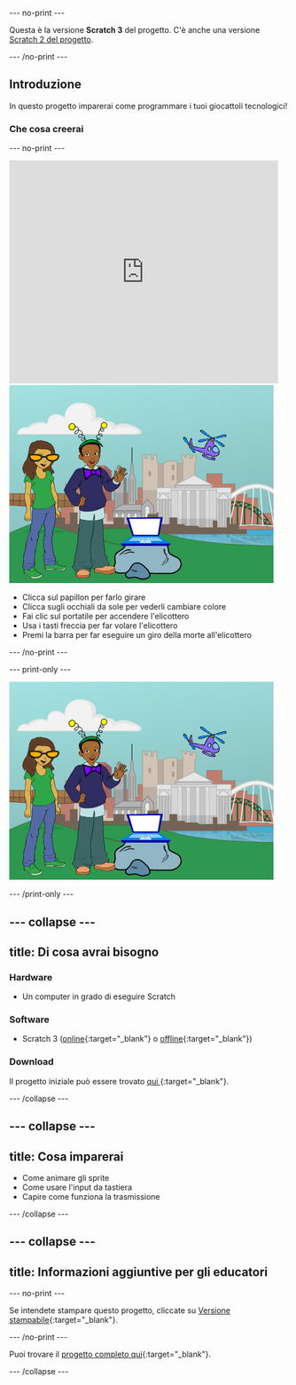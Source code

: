 --- no-print ---

Questa è la versione **Scratch 3** del progetto. C'è anche una versione [Scratch 2 del progetto](https://projects.raspberrypi.org/en/projects/tech-toys-scratch2).

--- /no-print ---

## Introduzione

In questo progetto imparerai come programmare i tuoi giocattoli tecnologici!

### Che cosa creerai

--- no-print ---

<div class="scratch-preview">
  <iframe allowtransparency="true" width="485" height="402" src="https://scratch.mit.edu/projects/embed/301514002/?autostart=false" frameborder="0" scrolling="no"></iframe>
  <img src="images/toys-final.png">
</div>

+ Clicca sul papillon per farlo girare
+ Clicca sugli occhiali da sole per vederli cambiare colore
+ Fai clic sul portatile per accendere l'elicottero
+ Usa i tasti freccia per far volare l'elicottero
+ Premi la barra per far eseguire un giro della morte all'elicottero

--- /no-print ---

--- print-only ---

![progetto completo](images/toys-final.png)

--- /print-only ---

--- collapse ---
---
title: Di cosa avrai bisogno
---

### Hardware

+ Un computer in grado di eseguire Scratch

### Software

+ Scratch 3 ([online](http://rpf.io/scratchon){:target="_blank"} o [offline](http://rpf.io/scratchoff){:target="_blank"})

### Download

Il progetto iniziale può essere trovato [ qui ](http://rpf.io/p/en/tech-toys-go) {:target="_blank"}.

--- /collapse ---

--- collapse ---
---
title: Cosa imparerai
---

- Come animare gli sprite
- Come usare l'input da tastiera
- Capire come funziona la trasmissione

--- /collapse ---

--- collapse ---
---
title: Informazioni aggiuntive per gli educatori
---

--- no-print ---

Se intendete stampare questo progetto, cliccate su [Versione stampabile](https://projects.raspberrypi.org/en/projects/tech-toys/print){:target="_blank"}.

--- /no-print ---

Puoi trovare il [progetto completo qui](http://rpf.io/p/en/tech-toys-get){:target="_blank"}.

--- /collapse ---
